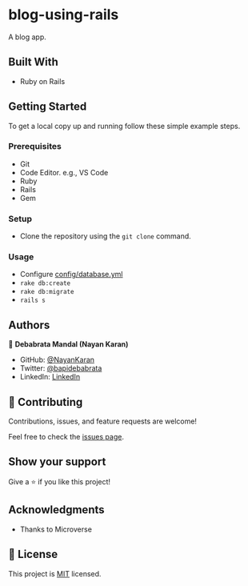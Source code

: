 # blog-using-rails

A blog app.

## Built With

- Ruby on Rails

## Getting Started

To get a local copy up and running follow these simple example steps.

### Prerequisites

- Git
- Code Editor. e.g., VS Code
- Ruby
- Rails
- Gem

### Setup

- Clone the repository using the `git clone` command.

### Usage

- Configure [config/database.yml](./config/database.yml)
- `rake db:create`
- `rake db:migrate`
- `rails s`

## Authors

👤 **Debabrata Mandal (Nayan Karan)**

- GitHub: [@NayanKaran](https://github.com/NayanKaran)
- Twitter: [@bapidebabrata](https://twitter.com/bapidebabrata)
- LinkedIn: [LinkedIn](https://www.linkedin.com/in/erdebabratamandal)

## 🤝 Contributing

Contributions, issues, and feature requests are welcome!

Feel free to check the [issues page](../../issues/).

## Show your support

Give a ⭐️ if you like this project!

## Acknowledgments

- Thanks to Microverse

## 📝 License

This project is [MIT](./LICENSE) licensed.
